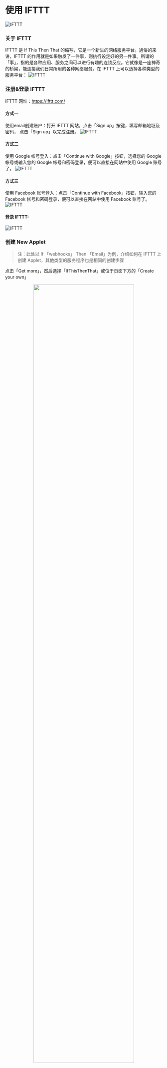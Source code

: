 # 使用 IFTTT

![IFTTT](../media/ifttt_mainPage.png)

### 关于 IFTTT

IFTTT 是 If This Then That 的缩写，它是一个新生的网络服务平台。通俗的来讲，IFTTT 的作用就是如果触发了一件事，则执行设定好的另一件事。所谓的「事」，指的是各种应用、服务之间可以进行有趣的连锁反应。它就像是一座神奇的桥梁，能连接我们日常所用的各种网络服务。在 IFTTT 上可以选择各种类型的服务平台：
![IFTTT](../media/ifttt_1.png)

### 注册&登录 IFTTT

IFTTT 网址：https://ifttt.com/

#### 方式一

使用email创建账户：打开 IFTTT 网站，点击「Sign up」按键，填写邮箱地址及密码， 点击「Sign up」以完成注册。
![IFTTT](../media/ifttt_signup.png)

#### 方式二

使用 Google 帐号登入：点击「Continue with Google」按钮，选择您的 Google 帐号或输入您的 Google 帐号和密码登录，便可以直接在网站中使用 Google 账号了。
![IFTTT](../media/ifttt_google.png)

#### 方式三

使用 Facebook 账号登入：点击「Continue with Facebook」按钮，输入您的 Facebook 帐号和密码登录，便可以直接在网站中使用 Facebook 账号了。
![IFTTT](../media/ifttt_facebook.png)

#### 登录 IFTTT:
![IFTTT](../media/ifttt_signin.png)


### 创建 New Applet

> 注：此处以 If 「webhooks」 Then 「Email」为例，介绍如何在 IFTTT 上创建 Applet，其他类型的服务程序也是相同的创建步骤

点击「Get more」，然后选择「IfThisThenThat」或位于页面下方的「Create your own」

<div style="text-align:center;margin:10px 0 10px 0;">
<img src="../media/ifttt_new_1.png" width=80%/>
<img src="../media/ifttt_new_2.png" width=70%/>
</div>

#### 添加 Webhooks

点击「+This」

<div style="text-align:center;margin:10px 0 10px 0;">
<img src="../media/ifttt_new_3.png" width=80%/>
</div>

搜索并添加「webhooks」

<div style="text-align:center;margin:10px 0 10px 0;">
<img src="../media/ifttt_new_4.png" width=80%/>
</div>

#### 创建 trigger

点击「Connect」按钮连接「webhooks」，然后选择「trigger」类型

<div style="text-align:center;margin:10px 0 10px 0;">
<img src="../media/ifttt_new_5.png" width=80%/>
</div>

填写 Event 名字，点击「Create trigger」完成 trigger 的创建

<div style="text-align:center;margin:10px 0 10px 0;">
<img src="../media/ifttt_new_6.png" width=40%/>
</div>

#### 添加 Email

点击「Connect」按钮连接「Email」，链接并验证你的邮箱

<div style="text-align:center;margin:10px 0 10px 0;">
<img src="../media/ifttt_new_8.png" width=80%/>
</div>

#### 创建 Action

填入 PIN 码，点击「Connect」按钮，然后选择「Send me an email」

<div style="text-align:center;margin:10px 0 10px 0;">
<img src="../media/ifttt_new_9.png" width=80%/>
</div>

在「Subject」中填入邮件的标题，「body」中填入邮件的内容，填写完成后点击「Create action」

<div style="text-align:center;margin:10px 0 10px 0;">
<img src="../media/ifttt_new_10.png" width=40%/>
</div>

#### 成功创建 Applet

点击「Finish」按键后即完成 Applet 的创建，界面跳转回到主界面

> 此 Applet 的含义是儅教学模块的规定按钮处于高（也即“打开”）的状态时，通过触发 Webhooks，就会向邮箱发送邮件

<div style="text-align:center;margin:10px 0 10px 0;">
<img src="../media/ifttt_new_11.png" width=40% />
<img src="../media/ifttt_new_12.png" width=80%/>
</div>

### 获取 Applet 的 Key

每个 Applet 都有各自独立且唯一的 Key，用于连接 CocoMod 和 Webhooks，程序会根据 Key ，找到并触发对应 Applet 的事件，让 Applet 去执行另外一个事件

在「My services」中点击「Webhooks」

<div style="text-align:center;margin:10px 0 10px 0;">
<img src="../media/ifttt_key_1.png" width=80%/>
</div>

点击「Documentation」

<div style="text-align:center;margin:10px 0 10px 0;">
<img src="../media/ifttt_key_2.png" width=80%/>
</div>

页面中「Your key is:」后面的一串字母数字便是当前这个  Applet 的 Key

<div style="text-align:center;margin:10px 0 10px 0;">
<img src="../media/ifttt_key_3.png" width=80%/>
</div>

### 修改或删除 Applet

点击「Settings」

<div style="text-align:center;margin:10px 0 10px 0;">
<img src="../media/ifttt_setting_1.png" width=80%/>
</div>

修改 Applet 的内容：在界面中修改内容后点击「Save」
删除：直接点击「Delete」

<div style="text-align:center;margin:10px 0 10px 0;">
<img src="../media/ifttt_setting_2.png" width=40%/>
</div>

若要修改或移除 Applet 中的 trigger，也同样可以在每个 trigger 的「Settings」界面中进行操作

### 案例

如果教学模块电位器的数值高于预定值，就会触发 Webhooks ，向邮箱发送邮件；否则不发送。

#### 模块组装

将主控模块、WiFi 通信模块以及教学模块拼接在一起

> 注：必须先对主控模块和 WiFi 通信模块分别上传对应模式下的积木程序后，再将这些模块拼接在一起

<div style="text-align:center;margin:0px 0 20px 0;">
  <img src="../media/ifttt_project1.jpg" width=40%/>
  </div>

#### 积木编程

##### 主控模式:

程序下载： <a href="../xml/ifttt_project1/project1_main.xml" download >project1_main.xml</a>

<div style="text-align:center;margin:0px 0 20px 0;">
  <img src="../media/ifttt_project1.main.png"/>
  </div>

##### WiFi模式:

程序下载： <a href="../xml/ifttt_project1/project1_wifi.xml" download >project1_wifi.xml</a>

> 注：编写程序时，请注意将联网积木中的 WiFi 名称和密码改成你自己要连接的

<div style="text-align:center;margin:0px 0 20px 0;">
  <img src="../media/ifttt_project1.wifi.png"/>
  </div>

##### 最终效果

程序上传完成后，转动教学模块上的电位器，前往你的邮箱查看逆时针旋转到数值较大时是否会有邮件发送过来

<div style="text-align:center;margin:0px 0 20px 0;">
  <img src="../media/ifttt_project1.result.png" width=70%/>
  </div>


  ---
  更新时间：2019年8月
